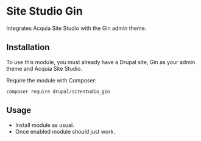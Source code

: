 # Site Studio Gin
Integrates Acquia Site Studio with the Gin admin theme.

## Installation

To use this module, you must already have a Drupal site, Gin as your admin theme and Acquia Site Studio.

Require the module with Composer:

`composer require drupal/sitestudio_gin`

## Usage
- Install module as usual.
- Once enabled module should just work.
